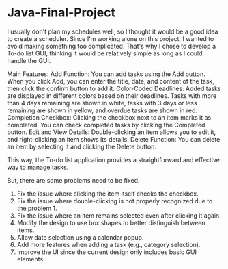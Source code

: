 # Java-Final-Project

I usually don't plan my schedules well, so I thought it would be a good idea to create a scheduler. Since I'm working alone on this project, I wanted to avoid making something too complicated. That's why I chose to develop a To-do list GUI, thinking it would be relatively simple as long as I could handle the GUI.

Main Features:
Add Function: You can add tasks using the Add button. When you click Add, you can enter the title, date, and content of the task, then click the confirm button to add it.
Color-Coded Deadlines: Added tasks are displayed in different colors based on their deadlines. Tasks with more than 4 days remaining are shown in white, tasks with 3 days or less remaining are shown in yellow, and overdue tasks are shown in red.
Completion Checkbox: Clicking the checkbox next to an item marks it as completed. You can check completed tasks by clicking the Completed button.
Edit and View Details: Double-clicking an item allows you to edit it, and right-clicking an item shows its details.
Delete Function: You can delete an item by selecting it and clicking the Delete button.

This way, the To-do list application provides a straightforward and effective way to manage tasks.

But, there are some problems need to be fixed.
1.	Fix the issue where clicking the item itself checks the checkbox.
2.	Fix the issue where double-clicking is not properly recognized due to the problem 1.
3.	Fix the issue where an item remains selected even after clicking it again.
4.	Modify the design to use box shapes to better distinguish between items.
5.	Allow date selection using a calendar popup.
6.	Add more features when adding a task (e.g., category selection).
7.	Improve the UI since the current design only includes basic GUI elements

